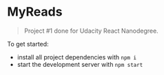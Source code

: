 # MyReads

> Project #1 done for Udacity React Nanodegree.

To get started:

* install all project dependencies with `npm i`
* start the development server with `npm start`

